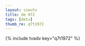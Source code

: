 ```yaml
--- 
layout: sieutv
title: de 972
tags: [detv]
thumb_re: q7t1972
---
```

{% include tvadv key="q7t1972" %} 
